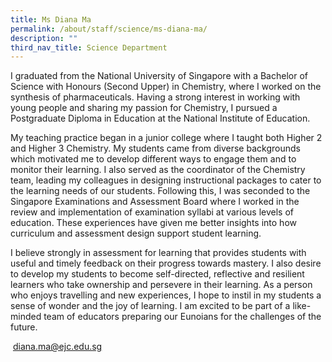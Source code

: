 ```yaml
---
title: Ms Diana Ma
permalink: /about/staff/science/ms-diana-ma/
description: ""
third_nav_title: Science Department
---
```



I graduated from the National University of Singapore with a Bachelor of Science with Honours (Second Upper) in Chemistry, where I worked on the synthesis of pharmaceuticals. Having a strong interest in working with young people and sharing my passion for Chemistry, I pursued a Postgraduate Diploma in Education at the National Institute of Education.

My teaching practice began in a junior college where I taught both Higher 2 and Higher 3 Chemistry. My students came from diverse backgrounds which motivated me to develop different ways to engage them and to monitor their learning. I also served as the coordinator of the Chemistry team, leading my colleagues in designing instructional packages to cater to the learning needs of our students. Following this, I was seconded to the Singapore Examinations and Assessment Board where I worked in the review and implementation of examination syllabi at various levels of education. These experiences have given me better insights into how curriculum and assessment design support student learning.

I believe strongly in assessment for learning that provides students with useful and timely feedback on their progress towards mastery. I also desire to develop my students to become self-directed, reflective and resilient learners who take ownership and persevere in their learning. As a person who enjoys travelling and new experiences, I hope to instil in my students a sense of wonder and the joy of learning. I am excited to be part of a like-minded team of educators preparing our Eunoians for the challenges of the future.

 [diana.ma@ejc.edu.sg](mailto:diana.ma@ejc.edu.sg)
